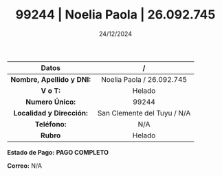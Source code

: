 ﻿---
title: 99244 | Noelia Paola | 26.092.745
date: 24/12/2024
draft: false
tags: ['san-clemente', 'vendedor', 'helado']
---

|          **Datos**          |  /  |
|:---------------------------:|:---:|
| **Nombre, Apellido y DNI:** | Noelia Paola / 26.092.745 |
|          **V o T:**         | Helado |
|      **Numero Único:**      | 99244 |
|  **Localidad y Dirección:** | San Clemente del Tuyu / N/A |
|        **Teléfono:**        | N/A |
|          **Rubro**          | Helado |

**Estado de Pago:** **PAGO COMPLETO**

**Correo:** N/A
